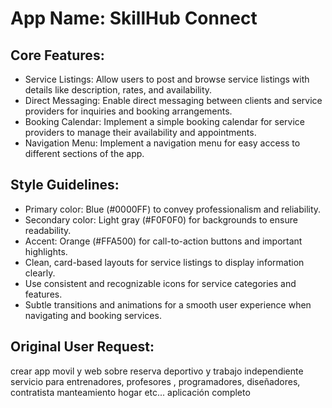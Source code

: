 # **App Name**: SkillHub Connect

## Core Features:

- Service Listings: Allow users to post and browse service listings with details like description, rates, and availability.
- Direct Messaging: Enable direct messaging between clients and service providers for inquiries and booking arrangements.
- Booking Calendar: Implement a simple booking calendar for service providers to manage their availability and appointments.
- Navigation Menu: Implement a navigation menu for easy access to different sections of the app.

## Style Guidelines:

- Primary color: Blue (#0000FF) to convey professionalism and reliability.
- Secondary color: Light gray (#F0F0F0) for backgrounds to ensure readability.
- Accent: Orange (#FFA500) for call-to-action buttons and important highlights.
- Clean, card-based layouts for service listings to display information clearly.
- Use consistent and recognizable icons for service categories and features.
- Subtle transitions and animations for a smooth user experience when navigating and booking services.

## Original User Request:
crear app movil y web sobre reserva deportivo y trabajo independiente servicio para entrenadores, profesores , programadores, diseñadores, contratista manteamiento hogar etc... aplicación completo
  